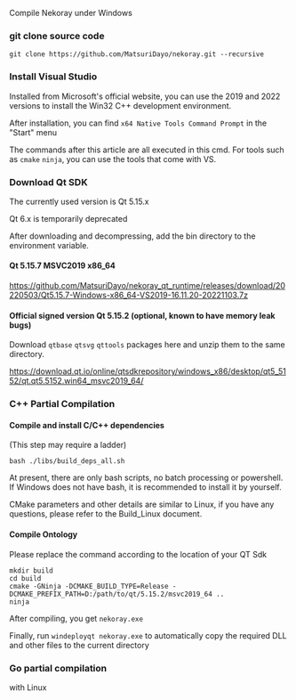 Compile Nekoray under Windows

### git clone source code

```
git clone https://github.com/MatsuriDayo/nekoray.git --recursive
```

### Install Visual Studio

Installed from Microsoft's official website, you can use the 2019 and 2022 versions to install the Win32 C++ development environment.

After installation, you can find `x64 Native Tools Command Prompt` in the "Start" menu

The commands after this article are all executed in this cmd. For tools such as `cmake` `ninja`, you can use the tools that come with VS.

### Download Qt SDK

The currently used version is Qt 5.15.x

Qt 6.x is temporarily deprecated

After downloading and decompressing, add the bin directory to the environment variable.

#### Qt 5.15.7 MSVC2019 x86_64

<https://github.com/MatsuriDayo/nekoray_qt_runtime/releases/download/20220503/Qt5.15.7-Windows-x86_64-VS2019-16.11.20-20221103.7z>

#### Official signed version Qt 5.15.2 (optional, known to have memory leak bugs)

Download `qtbase` `qtsvg` `qttools` packages here and unzip them to the same directory.

<https://download.qt.io/online/qtsdkrepository/windows_x86/desktop/qt5_5152/qt.qt5.5152.win64_msvc2019_64/>

### C++ Partial Compilation

#### Compile and install C/C++ dependencies

(This step may require a ladder)

```shell
bash ./libs/build_deps_all.sh
```

At present, there are only bash scripts, no batch processing or powershell. If Windows does not have bash, it is recommended to install it by yourself.

CMake parameters and other details are similar to Linux, if you have any questions, please refer to the Build_Linux document.

#### Compile Ontology

Please replace the command according to the location of your QT Sdk

```shell
mkdir build
cd build
cmake -GNinja -DCMAKE_BUILD_TYPE=Release -DCMAKE_PREFIX_PATH=D:/path/to/qt/5.15.2/msvc2019_64 ..
ninja
```

After compiling, you get `nekoray.exe`

Finally, run `windeployqt nekoray.exe` to automatically copy the required DLL and other files to the current directory

### Go partial compilation

with Linux
